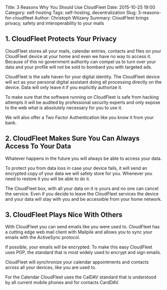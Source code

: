 Title: 3 Reasons Why You Should Use CloudFleet
Date: 2015-10-25 19:00
Category: self-hosting
Tags: self-hosting, decentralization
Slug: 3-reasons-for-cloudfleet
Author: Christoph Witzany
Summary: CloudFleet brings privacy, safety and interoperability to your mails


## 1. CloudFleet Protects Your Privacy

CloudFleet stores all your mails, calendar entries, contacts and files on your
CloudFleet device at your home and even we have no way to access it. Because of
this no government authority can compel us to turn over your data and your
profile will not be sold to bombard you with targeted ads.

CloudFleet is the safe haven for your digital identity. The CloudFleet
device will act as your personal digital assistant doing all processing directly
on the device. Data will only leave it if you explicitly authorize it.

To make sure that the software running on CloudFleet is safe from hacking
attempts it will be audited by professional security experts and only expose to
the web what is absolutely necessary for you to use it.

We will also offer a Two Factor Authentication like you know it from your bank.

## 2. CloudFleet Makes Sure You Can Always Access To Your Data

Whatever happens in the future you will always be able to access your data.

To protect you from data loss in case your device fails, it will send an
encrypted copy of your data we will safely store for you. Whenever you need to
restore it you will be able to do it.

The CloudFleet box, with all your data on it is yours and no one can cancel the
service. Even if you decide to leave the CloudFleet services the device and your
data will stay with you and be accessible from your home network.


## 3. CloudFleet Plays Nice With Others

With CloudFleet you can send emails like you were used to. CloudFleet has a
cutting edge web mail client with Mailpile and allows you to sync your emails
with the ActiveSync protocol.

If possible, your emails will be encrypted. To make this easy CloudFleet uses
PGP, the standard that is most widely used to encrypt and sign emails.

CloudFleet will synchronize your calendar appointments and contacts across all
your devices, like you are used to.

For the Calendar CloudFleet uses the CalDAV standard that is understood by all
current mobile phones and for contacts CardDAV.

